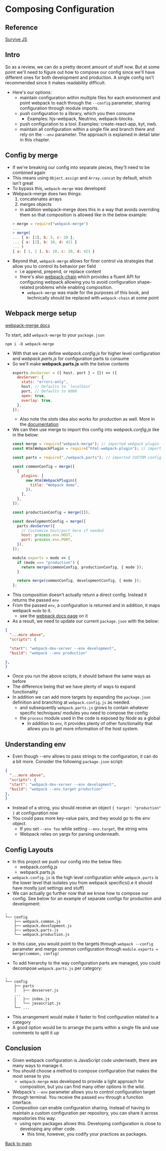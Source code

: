 # Composing Configuration

## Reference

[Survive JS](https://survivejs.com/webpack/developing/composing-configuration/)

## Intro

So as a review, we can do a pretty decent amount of stuff now. But at some point we'll need to figure out how to compose our config since we'll have different ones for both development and production. A single config isn't recommended since it makes readability difficult.

- Here's our options:
  - maintain configuration within multiple files for each environment and point webpack to each through the `--config` parameter, sharing configuration through module imports.
  - push configuration to a library, which you then consume
    - Examples: hjs-webpack, Neutrino, webpack-blocks.
  - push configuration to a tool. Examples: create-react-app, kyt, nwb.
  - maintain all configuration within a single file and branch there and rely on the `--env` parameter. The approach is explained in detail later in this chapter.

## Config by merge

- If we're breaking our config into separate pieces, they'll need to be combined again
- This means using `Object.assign` and `Array.concat` by default, which isn't great
- To bypass this, `webpack-merge` was developed
- Webpack-merge does two things:
  1. concatenates arrays
  2. merges objects
  - in addition webpack-merge does this in a way that avoids overriding them so that composition is allowed like in the below example:
  ```js
  > merge = require("webpack-merge")
  ...
  > merge(
  ... { a: [1], b: 5, c: 20 },
  ... { a: [2], b: 10, d: 421 }
  ... )
  { a: [ 1, 2 ], b: 10, c: 20, d: 421 }
  ```
- Beyond that, `webpack-merge` allows for finer control via strategies that allow you to control its behavior per field
  - i.e append, prepend, or replace content
  - there's also [webpack-chain](https://www.npmjs.com/package/webpack-chain) which provides a fluent API for configuring webpack allowing you to avoid configuration shape-related problems while enabling composition.
    - `webpack-merge` was made for the purposes of this book, and technically should be replaced with `webpack-chain` at some point

## Webpack merge setup

[webpack-merge docs]()

To start, add `webpack-merge` to your `package.json`
  ```
  npm i -D webpack-merge
  ```
- With that we can define *webpack.config.js* for higher level configuration and *webpack.parts.js* for configuration parts to consume
- So we'll make **webpack.parts.js** with the below contents
  ```js
  exports.devServer = ({ host, port } = {}) => ({
    devServer: {
      stats: "errors-only",
      host, // Defaults to `localhost`
      port, // Defaults to 8080
      open: true,
      overlay: true,
    },
  });
  ```
  - Also note the *stats* idea also works for production as well. More in the [documentation](https://webpack.js.org/configuration/stats/)
- We can then use merge to import this config into *webpack.config.js* like in the below:
  ```js
  const merge = require("webpack-merge"); // imported webpack plugin
  const HtmlWebpackPlugin = require("html-webpack-plugin"); // imported webpack plugin

  const parts = require("./webpack.parts"); // imported CUSTOM config

  const commonConfig = merge([
    {
      plugins: [
        new HtmlWebpackPlugin({
          title: "Webpack demo",
        }),
      ],
    },
  ]);

  const productionConfig = merge([]);

  const developmentConfig = merge([
    parts.devServer({
      // Customize host/port here if needed
      host: process.env.HOST,
      port: process.env.PORT,
    }),
  ]);

  module.exports = mode => {
    if (mode === "production") {
      return merge(commonConfig, productionConfig, { mode });
    }

    return merge(commonConfig, developmentConfig, { mode });
  };
  ```
- This composition doesn't actually return a direct config. Instead it returns the passed `env`
- From the passed `env`, a configuration is returned and in addition, it maps webpack `mode` to it.
  - see the [webpack docs page](https://webpack.js.org/configuration/configuration-types/#exporting-multiple-configurations) on it
- As a result, we need to update our current `package.json` with the below:
```json
{
  "...more above",
  "scripts": {

  "start": "webpack-dev-server --env development",
  "build": "webpack --env production"

},
}
```
- Once you run the above scripts, it should behave the same ways as before
- The difference being that we have plenty of ways to expand functionality
- In addition we can add more targets by expanding the `package.json` definition and branching at `webpack.config.js` as needed.
  - and subsequently `webpack.parts.js` grows to contain whatever specific techniques/ modules you need to compose the config
  - the `process` module used in the code is exposed by *Node* as a global
    - In addition to `env`, it provides plenty of other functionality that allows you to get more information of the host system.

## Understanding env

- Even though --env allows to pass strings to the configuration, it can do a bit more. Consider the following `package.json` script:
```json
{
  "...more above",
  "scripts": {
  "start": "webpack-dev-server --env development",
  "build": "webpack --env.target production"
},
}
```
- Instead of a string, you should receive an object `{ target: "production" }` at configuration now
- You could pass more key-value pairs, and they would go to the env object.
  - If you set `--env foo` while setting `--env.target`, the string wins
  - Webpack relies on yargs for parsing underneath.

## Config Layouts

- In this project we push our config into the below files:
  - webpack.config.js
  - webpack.parts.js
- `webpack.config.js` is the high level configuration while `webpack.parts` is the lower level that isolates you from webpack specifics(i.e it should have mostly just settings and stuff)
- We can actually go further now that we know how to compose our config. See below for an example of separate configs for production and development:
```
.
└── config
    ├── webpack.common.js
    ├── webpack.development.js
    ├── webpack.parts.js
    └── webpack.production.js
```
- In this case, you would point to the targets through `webpack --config` parameter and merge common configuration through `module.exports = merge(common, config)`

- To add hierarchy to the way configuration parts are managed, you could decompose `webpack.parts.js` per category:
```
.
└── config
    ├── parts
    │   ├── devserver.js
    ...
    │   ├── index.js
    │   └── javascript.js
    └── ...
```
- This arrangement would make it faster to find configuration related to a category
- A good option would be to arrange the parts within a single file and use comments to split it up

## Conclusion

- Given webpack configuration is JavaScript code underneath, there are many ways to manage it.
- You should choose a method to compose configuration that makes the most sense to you
  - `webpack-merge` was developed to provide a light approach for composition, but you can find many other options in the wild.
- Webpack's `--env` parameter allows you to control configuration target through terminal. You receive the passed `env` through a function interface.
- Composition can enable configuration sharing. Instead of having to maintain a custom configuration per repository, you can share it across repositories this way.
  - using npm packages allows this. Developing configuration is close to developing any other code.
    - this time, however, you codify your practices as packages.

[Back to main](../readme.md)